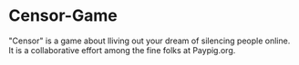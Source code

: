 # Censor-Game
 "Censor" is a game about lliving out your dream of silencing people online. It is a collaborative effort among the fine folks at Paypig.org.
